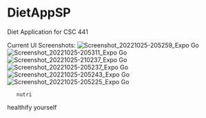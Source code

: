 # DietAppSP
Diet Application for CSC 441

Current UI Screenshots:
![Screenshot_20221025-205259_Expo Go](https://user-images.githubusercontent.com/84478247/197910756-d4e15dae-e119-4bde-a831-160584403659.jpg)
![Screenshot_20221025-205311_Expo Go](https://user-images.githubusercontent.com/84478247/197910787-4d463441-9a2d-4a33-a7f6-7f304e5005c3.jpg)
![Screenshot_20221025-210237_Expo Go](https://user-images.githubusercontent.com/84478247/197910791-52c00871-83a1-4f73-870b-707ff959d106.jpg)
![Screenshot_20221025-205237_Expo Go](https://user-images.githubusercontent.com/84478247/197910810-ca6ccf20-26c8-4b8d-8b42-33cbbcc7b4f8.jpg)
![Screenshot_20221025-205243_Expo Go](https://user-images.githubusercontent.com/84478247/197910824-c4f253df-8711-4303-88a8-fda66b7e3c88.jpg)
![Screenshot_20221025-205225_Expo Go](https://user-images.githubusercontent.com/84478247/197910830-518082c1-b888-489a-b7b0-c9169e3692db.jpg)

       nutri
healthify yourself
